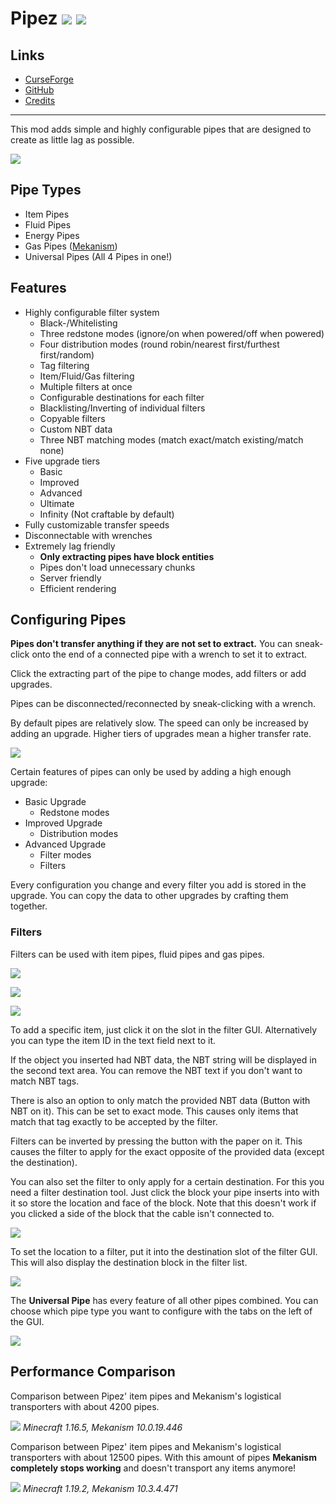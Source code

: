 <!-- modrinth_exclude.start -->

# Pipez ![](http://cf.way2muchnoise.eu/full_443900_downloads.svg) ![](http://cf.way2muchnoise.eu/versions/443900.svg)

## Links

- [CurseForge](https://www.curseforge.com/minecraft/mc-mods/pipez)
- [GitHub](https://github.com/henkelmax/pipez)
- [Credits](https://modrepo.de/minecraft/pipez/credits)

---

<!-- modrinth_exclude.end -->

This mod adds simple and highly configurable pipes that are designed to create as little lag as possible.

![](https://i.imgur.com/F3Ja4m4.png)

## Pipe Types

- Item Pipes
- Fluid Pipes
- Energy Pipes
- Gas Pipes ([Mekanism](https://www.curseforge.com/minecraft/mc-mods/mekanism))
- Universal Pipes (All 4 Pipes in one!)

## Features

- Highly configurable filter system
  - Black-/Whitelisting
  - Three redstone modes (ignore/on when powered/off when powered)
  - Four distribution modes (round robin/nearest first/furthest first/random)
  - Tag filtering
  - Item/Fluid/Gas filtering
  - Multiple filters at once
  - Configurable destinations for each filter
  - Blacklisting/Inverting of individual filters
  - Copyable filters
  - Custom NBT data
  - Three NBT matching modes (match exact/match existing/match none)
- Five upgrade tiers
  - Basic
  - Improved
  - Advanced
  - Ultimate
  - Infinity (Not craftable by default)
- Fully customizable transfer speeds
- Disconnectable with wrenches
- Extremely lag friendly
  - **Only extracting pipes have block entities**
  - Pipes don't load unnecessary chunks
  - Server friendly
  - Efficient rendering

## Configuring Pipes

**Pipes don't transfer anything if they are not set to extract.**
You can sneak-click onto the end of a connected pipe with a wrench to set it to extract.

Click the extracting part of the pipe to change modes, add filters or add upgrades.

Pipes can be disconnected/reconnected by sneak-clicking with a wrench.

By default pipes are relatively slow. The speed can only be increased by adding an upgrade.
Higher tiers of upgrades mean a higher transfer rate.

![](https://media.giphy.com/media/RknAMZ8BPsAX73SCj9/giphy.gif)

Certain features of pipes can only be used by adding a high enough upgrade:

- Basic Upgrade
  - Redstone modes
- Improved Upgrade
  - Distribution modes
- Advanced Upgrade
  - Filter modes
  - Filters
  
Every configuration you change and every filter you add is stored in the upgrade.
You can copy the data to other upgrades by crafting them together.

### Filters

Filters can be used with item pipes, fluid pipes and gas pipes.

![](https://i.imgur.com/cO7Hr4Y.png)

![](https://i.imgur.com/ThD0ou1.png)

![](https://i.imgur.com/sFDCKEa.png)

To add a specific item, just click it on the slot in the filter GUI.
Alternatively you can type the item ID in the text field next to it.

If the object you inserted had NBT data, the NBT string will be displayed in the second text area.
You can remove the NBT text if you don't want to match NBT tags.

There is also an option to only match the provided NBT data (Button with NBT on it).
This can be set to exact mode.
This causes only items that match that tag exactly to be accepted by the filter.

Filters can be inverted by pressing the button with the paper on it.
This causes the filter to apply for the exact opposite of the provided data (except the destination).

You can also set the filter to only apply for a certain destination.
For this you need a filter destination tool.
Just click the block your pipe inserts into with it so store the location and face of the block.
Note that this doesn't work if you clicked a side of the block that the cable isn't connected to.

![](https://media.giphy.com/media/TpGoZ3sLyuDXU9B5re/giphy.gif)

To set the location to a filter, put it into the destination slot of the filter GUI.
This will also display the destination block in the filter list.

![](https://i.imgur.com/N5T9HWR.png)

The **Universal Pipe** has every feature of all other pipes combined.
You can choose which pipe type you want to configure with the tabs on the left of the GUI.

![](https://i.imgur.com/0IXNja8.png)

## Performance Comparison

Comparison between Pipez' item pipes and Mekanism's logistical transporters with about 4200 pipes.

![](https://i.imgur.com/t6iJe4H.png)
*Minecraft 1.16.5, Mekanism 10.0.19.446*


Comparison between Pipez' item pipes and Mekanism's logistical transporters with about 12500 pipes.
With this amount of pipes **Mekanism completely stops working** and doesn't transport any items anymore!

![](https://i.imgur.com/IU8FbRe.png)
*Minecraft 1.19.2, Mekanism 10.3.4.471*